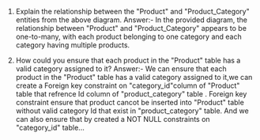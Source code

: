 1. Explain the relationship between the "Product" and "Product_Category" entities from the above diagram.
   Answer:-
   In the provided diagram, the relationship between "Product" and "Product_Category" appears to be one-to-many,
   with each product belonging to one category and each category having multiple products.

2. How could you ensure that each product in the "Product" table has a valid category assigned to it?
   Answer:-
   We can ensure that each product in the "Product" table has a valid category assigned to it,we can create a Foreign key constraint on "category_id"column of "Product" table that refrence Id column of "product_category" table .
   Foreign key constraint ensure that product cancot be inserted into "Product" table without valid category Id that exist in "product_category" table.
   And we can also ensure that by created a NOT NULL constraints on "category_id" table...
